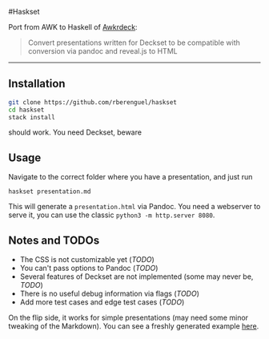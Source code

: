 #Haskset

Port from AWK to Haskell of [Awkrdeck](https://github.com/rberenguel/awkrdeck):

> Convert presentations written for Deckset to be compatible with conversion via pandoc and reveal.js to HTML

---

## Installation

```bash
git clone https://github.com/rberenguel/haskset
cd haskset
stack install
```

should work. You need Deckset, beware

## Usage

Navigate to the correct folder where you have a presentation, and just run

```
haskset presentation.md
```

This will generate a `presentation.html` via Pandoc. You need a webserver to serve it, you can use the classic `python3 -m http.server 8080`.

## Notes and TODOs

- The CSS is not customizable yet (*TODO*)
- You can't pass options to Pandoc (*TODO*)
- Several features of Deckset are not implemented (some may never be, *TODO*)
- There is no useful debug information via flags (*TODO*)
- Add more test cases and edge test cases (*TODO*)

On the flip side, it works for simple presentations (may need some minor tweaking of the Markdown). You can see a freshly generated example [here](https://rberenguel.github.io/commoditisation-languages/commoditisation.html#/).